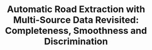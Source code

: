 ---
title: "Automatic Road Extraction with Multi-Source Data Revisited: Completeness, Smoothness and Discrimination"
authors:
- Sai Wang
- Haitao Yuan
- admin
- Shangguang Wang

publication_types: ["1"]
publication: In *VLDB 2023*
publication_short: In *VLDB 2023*
publishDate: "2023-07-20"

abstract: 

#tags:
#- Source Themes
featured: true

links:
- name: Code
  url: https://github.com/BubbleSai/DICN
---